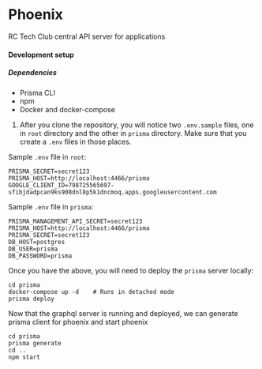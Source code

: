 # Phoenix

RC Tech Club central API server for applications

#### Development setup

##### Dependencies

- Prisma CLI
- npm
- Docker and docker-compose

1. After you clone the repository, you will notice two `.env.sample` files, one in `root` directory and the other in `prisma` 
directory. Make sure that you create a `.env` files in those places.

Sample `.env` file in `root`:
```
PRISMA_SECRET=secret123
PRISMA_HOST=http://localhost:4466/prisma
GOOGLE_CLIENT_ID=798725565697-sfibjdadpcan9ks908dnl8p5k1dncmoq.apps.googleusercontent.com
```

Sample `.env` file in `prisma`:
```$xslt
PRISMA_MANAGEMENT_API_SECRET=secret123
PRISMA_HOST=http://localhost:4466/prisma
PRISMA_SECRET=secret123
DB_HOST=postgres
DB_USER=prisma
DB_PASSWORD=prisma
``` 

Once you have the above, you will need to deploy the `prisma` server locally:
```$xslt
cd prisma
docker-compose up -d    # Runs in detached mode
prisma deploy
```

Now that the graphql server is running and deployed, we can generate prisma client for phoenix and start phoenix
```$xslt
cd prisma
prisma generate
cd ..
npm start
```
